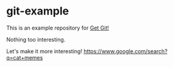 # git-example

This is an example repository for [Get Git!](https://evanwill.github.io/get-git)

Nothing too interesting.

Let's make it more interesting!   https://www.google.com/search?q=cat+memes

